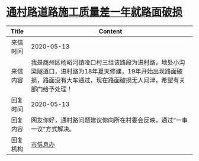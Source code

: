 # <a href="http://www.shangluo.gov.cn/zmhd/ldxxxx.jsp?urltype=leadermail.LeaderMailContentUrl&wbtreeid=1112&leadermailid=5844">通村路道路施工质量差一年就路面破损</a>
| Title |                                        Content                                         |
|:-----:|----------------------------------------------------------------------------------------|
| 来信时间  | 2020-05-13                                                                             |
| 来信内容  | 我是商州区杨峪河镇哑口村三组该路段为进村路，地处小沟梁隧道口，进村路为18年夏天修建，19年开始出现路面破损，路面没有大车通过，现在路面破损无人问津，希望有关部门给予处理！ |
| 回复时间  | 2020-05-13                                                                             |
| 回复内容  | 网友你好，通村路问题建议你向所在村委会反映，通过“一事一议”方式解决。                                                    |
| 回复机构  | <a href="../../categories/agencies/市信息办.md">市信息办</a>                                     |